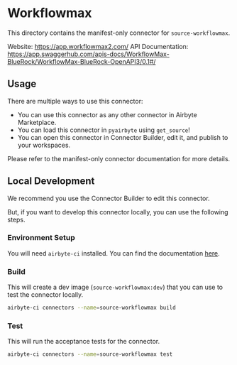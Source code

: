 # Workflowmax
This directory contains the manifest-only connector for `source-workflowmax`.

Website: https://app.workflowmax2.com/
API Documentation: https://app.swaggerhub.com/apis-docs/WorkflowMax-BlueRock/WorkflowMax-BlueRock-OpenAPI3/0.1#/

## Usage
There are multiple ways to use this connector:
- You can use this connector as any other connector in Airbyte Marketplace.
- You can load this connector in `pyairbyte` using `get_source`!
- You can open this connector in Connector Builder, edit it, and publish to your workspaces.

Please refer to the manifest-only connector documentation for more details.

## Local Development
We recommend you use the Connector Builder to edit this connector.

But, if you want to develop this connector locally, you can use the following steps.

### Environment Setup
You will need `airbyte-ci` installed. You can find the documentation [here](airbyte-ci).

### Build
This will create a dev image (`source-workflowmax:dev`) that you can use to test the connector locally.
```bash
airbyte-ci connectors --name=source-workflowmax build
```

### Test
This will run the acceptance tests for the connector.
```bash
airbyte-ci connectors --name=source-workflowmax test
```

